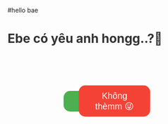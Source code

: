 #hello bae 
<html lang="vi">
<head>
  <meta charset="UTF-8" />
  <meta name="viewport" content="width=device-width, initial-scale=1.0" />
  <title>Ebe có yêu anh hongg..?</title>
  <style>
    * { box-sizing: border-box; }

    body {
      font-family: "Segoe UI", sans-serif;
      background: linear-gradient(135deg, #ffd6e7, #d6f0ff);
      height: 100vh;
      margin: 0;
      overflow: hidden;
      display: flex;
      flex-direction: column;
      align-items: center;
      justify-content: center;
      text-align: center;
      touch-action: none;
    }

    h2 {
      font-size: 6vw;
      color: #333;
      margin-bottom: 50px;
    }

    .button-area {
      position: relative;
      width: 100%;
      height: 150px;
      display: flex;
      align-items: center;
      justify-content: center;
    }

    button {
      padding: 16px 40px;
      font-size: 5vw;
      border: none;
      border-radius: 15px;
      cursor: pointer;
      transition: 0.2s;
      user-select: none;
      min-width: 150px;
    }

    #yesBtn {
      background-color: #4caf50;
      color: white;
      z-index: 5;
      position: relative;
    }

    #noBtn {
      background-color: #f44336;
      color: white;
      position: absolute;
      top: 50%;
      left: 60%;
      transform: translate(-50%, -50%);
      z-index: 10;
    }

    .heart-loader,
    .result-container {
      display: none;
      font-size: 6vw;
      color: #ff0077;
      margin-top: 40px;
      animation: fadeIn 1s ease-in-out;
    }

    @keyframes fadeIn {
      from { opacity: 0; }
      to { opacity: 1; }
    }

    @media (min-width: 768px) {
      h2 { font-size: 28px; }
      button { font-size: 20px; padding: 12px 30px; }
      .heart-loader, .result-container { font-size: 24px; }
    }
  </style>
</head>
<body>
  <h2>Ebe có yêu anh hongg..?💖</h2>

  <div class="button-area" id="buttonArea">
    <button id="yesBtn">Dạ Có 🥰</button>
    <button id="noBtn">Không thèmm 😜</button>
  </div>

  <div class="heart-loader">Cám ơn bé nhaaa 💞</div>
  <div class="result-container">Anh cũng yêu béeee 😍💘</div>

 <script>
    const noBtn = document.getElementById("noBtn");
    const yesBtn = document.getElementById("yesBtn");
    const heartLoader = document.querySelector(".heart-loader");
    const resultContainer = document.querySelector(".result-container");

    function moveNoBtn() {
      const bodyRect = document.body.getBoundingClientRect();
      const btnW = noBtn.offsetWidth;
      const btnH = noBtn.offsetHeight;
      const safe = 20; // cách rìa màn hình ít nhất 20px

      const maxX = bodyRect.width - btnW - safe;
      const maxY = bodyRect.height - btnH - safe;

      let newX = Math.random() * maxX;
      let newY = Math.random() * maxY;

      // giữ trong vùng an toàn
      newX = Math.max(safe, Math.min(newX, maxX));
      newY = Math.max(safe, Math.min(newY, maxY));

      noBtn.style.position = "absolute";
      noBtn.style.left = `${newX}px`;
      noBtn.style.top = `${newY}px`;
    }

    // Né chuột (PC)
    noBtn.addEventListener("mouseover", moveNoBtn);

    // Né tay (điện thoại)
    noBtn.addEventListener("touchstart", (e) => {
      e.preventDefault();
      moveNoBtn();
    });

    // Khi bấm "Có"
    yesBtn.addEventListener("click", () => {
      heartLoader.style.display = "block";
      setTimeout(() => {
        heartLoader.style.display = "none";
        resultContainer.style.display = "block";
      }, 2000);
    });
  </script>
</body>
</html>
  </script>
</body>
</html>
